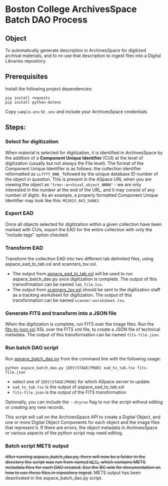 # Boston College ArchivesSpace Batch DAO Process

## Object
To automatically generate description in ArchivesSpace for digitized archival materials, and to re-use that description to ingest files into a Digital Libraries repository.

## Prerequisites
Install the following project dependencies:

```shell
pip install requests
pip install python-dotenv
```

Copy `sample.env` to `.env` and include your ArchivesSpace credentials.

## Steps:

### Select for digitization
When material is selected for digitization, it is identified in ArchivesSpace by the addition of a **Component Unique Identifier** (CUI) at the level of digitization (usually but not always the File level). The format of the Component Unique Identifier is as follows: the collection identifier reformatted as `LLYYYY_NNN_` followed by the unique database ID number of the object in question. This is present in the ASpace URL when you are viewing the object as `"tree::archival_object_NNNN"` - we are only interested in the number at the end of the URL, and it may consist of any number of digits. As an example, a properly formatted Component Unique Identifier may look like this: `MS2013_043_54063`.

### Export EAD
Once all objects selected for digitization within a given collection have been marked with CUIs, export the EAD for the entire collection with only the "include <dao> tags" option checked.

### Transform EAD
Transform the collection EAD into two different tab delimited files, using aspace_ead_to_tab.xsl and scanners_tsv.xsl. 

* The output from [aspace_ead_to_tab.xsl](XSL/aspace_ead_to_tab.xsl) will be used to run aspace_batch_dao.py once digitization is complete. The output of this transofrmation can be named `tab_file.tsv`.
* The output from [scanners_tsv.xsl](XSL/scanners_tsv.xsl) should be sent to the digitization staff as a tracking worksheet for digitization. The output of this transformation can be named `scanner-worsksheet.tsv`.

### Generate FITS and transform into a JSON file
When the digitization is complete, run FITS over the image files. Run the [fits-to-json.xsl](XSL/fits-to-json.xsl) XSL over the FITS xml file, to create a JSON file of technical metadata. The output of this transformation can be named `fits-file.json`.

### Run batch DAO script
Run [aspace_batch_dao.py](aspace_batch_dao.py) from the command line with the following usage: 

`python aspace_batch_dao.py {DEV|STAGE|PROD} ead_to_tab.tsv fits-file.json` 

* select one of `{DEV|STAGE|PROD}` for which ASpace server to update
* `ead_to_tab.tsv` is the output of aspace_ead_to_tab.xsl
* `fits-file.json` is the output of the FITS transformation

Optionally, you can include the `--dryrun` flag to run the script without editing or creating any new records.

This script will call on the ArchivesSpace API to create a Digital Object, and one or more Digital Object Components for each object and the image files that represent it. If there are errors, the object metadata in ArchivesSpace or various aspects of the python script may need editing.

### Batch script METS output
~~After running aspace_batch_dao.py, there will now be a folder in the directory the script was run from named `METS`, which contains METS metadata files for each DAO created. See the BC wiki for documentation on how to use these files in repository ingest.~~ METS output has been deactivated in the aspace_batch_dao.py script. 